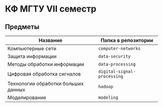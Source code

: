 # КФ МГТУ VII семестр

## Предметы

| Название                            | Папка в репозитории         |
|-------------------------------------|-----------------------------|
| Компьютерные сети                   | `computer-networks`         |
| Защита информации                   | `data-security`             |
| Методы обработки информации         | `data-processing`           |
| Цифровая обработка сигналов         | `digital-signal-processing` |
| Технологии обработки больших данных | `hadoop`                    | 
| Моделирование                       | `modeling`                  | 

